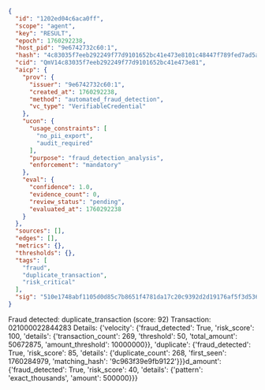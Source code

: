 ```json
{
  "id": "1202ed04c6aca0ff",
  "scope": "agent",
  "key": "RESULT",
  "epoch": 1760292238,
  "host_pid": "9e6742732c60:1",
  "hash": "4c83035f7eeb292249f77d9101652bc41e473e8101c48447f789fed7ad5af3fa",
  "cid": "QmV14c83035f7eeb292249f77d9101652bc41e473e81",
  "aicp": {
    "prov": {
      "issuer": "9e6742732c60:1",
      "created_at": 1760292238,
      "method": "automated_fraud_detection",
      "vc_type": "VerifiableCredential"
    },
    "ucon": {
      "usage_constraints": [
        "no_pii_export",
        "audit_required"
      ],
      "purpose": "fraud_detection_analysis",
      "enforcement": "mandatory"
    },
    "eval": {
      "confidence": 1.0,
      "evidence_count": 0,
      "review_status": "pending",
      "evaluated_at": 1760292238
    }
  },
  "sources": [],
  "edges": [],
  "metrics": {},
  "thresholds": {},
  "tags": [
    "fraud",
    "duplicate_transaction",
    "risk_critical"
  ],
  "sig": "510e1748abf1105d0d85c7b8651f4781da17c20c9392d2d19176af5f3d536a79"
}
```

Fraud detected: duplicate_transaction (score: 92)
Transaction: 021000022844283
Details: {'velocity': {'fraud_detected': True, 'risk_score': 100, 'details': {'transaction_count': 269, 'threshold': 50, 'total_amount': 50672875, 'amount_threshold': 10000000}}, 'duplicate': {'fraud_detected': True, 'risk_score': 85, 'details': {'duplicate_count': 268, 'first_seen': 1760284979, 'matching_hash': '9c963f39e9fb9122'}}}d_amount': {'fraud_detected': True, 'risk_score': 40, 'details': {'pattern': 'exact_thousands', 'amount': 500000}}}